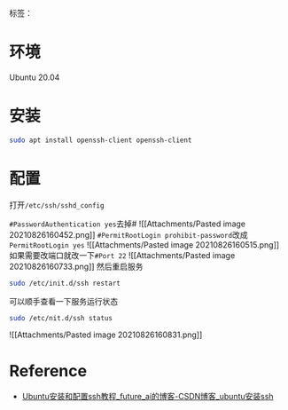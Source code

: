 标签： 
# 环境
Ubuntu 20.04

# 安装

```bash
sudo apt install openssh-client openssh-client
```

# 配置

打开`/etc/ssh/sshd_config`

`#PasswordAuthentication yes`去掉#
![[Attachments/Pasted image 20210826160452.png]]
`#PermitRootLogin prohibit-password`改成`PermitRootLogin yes`
![[Attachments/Pasted image 20210826160515.png]]
如果需要改端口就改一下`#Port 22`
![[Attachments/Pasted image 20210826160733.png]]
然后重启服务
```bash
sudo /etc/init.d/ssh restart
```
可以顺手查看一下服务运行状态
```bash
sudo /etc/nit.d/ssh status
```
![[Attachments/Pasted image 20210826160831.png]]
# Reference
- [Ubuntu安装和配置ssh教程_future_ai的博客-CSDN博客_ubuntu安装ssh](https://blog.csdn.net/future_ai/article/details/81701744)